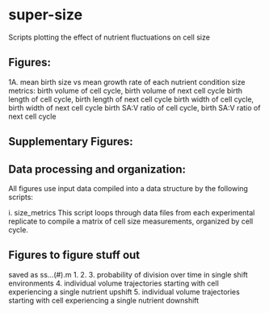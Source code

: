 # super-size
Scripts plotting the effect of nutrient fluctuations on cell size




## Figures:

1A. mean birth size vs mean growth rate of each nutrient condition
    size metrics: birth volume of cell cycle, birth volume of next cell cycle
                  birth length of cell cycle, birth length of next cell cycle
                  birth width of cell cycle, birth width of next cell cycle
                  birth SA:V ratio of cell cycle, birth SA:V ratio of next cell cycle



## Supplementary Figures:





## Data processing and organization:

  All figures use input data compiled into a data structure by the following scripts:

  i. size_metrics
     This script loops through data files from each experimental replicate to compile a matrix of cell size measurements, organized by cell cycle.


## Figures to figure stuff out

saved as ss...(#).m
1. 
2.
3. probability of division over time in single shift environments
4. individual volume trajectories starting with cell experiencing a single nutrient upshift
5. individual volume trajectories starting with cell experiencing a single nutrient downshift

